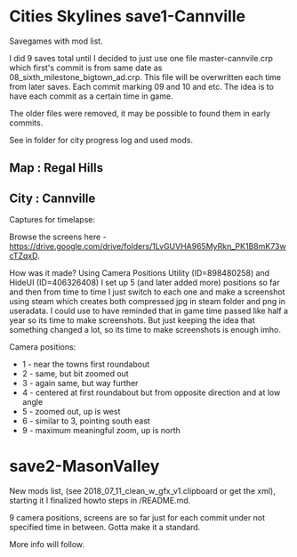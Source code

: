 # Cities Skylines save1-Cannville

Savegames with mod list.

I did 9 saves total until I decided to just use one file master-cannvile.crp which first's commit is from same date as 08_sixth_milestone_bigtown_ad.crp.
This file will be overwritten each time from later saves. Each commit marking 09 and 10 and etc.
The idea is to have each commit as a certain time in game.

The older files were removed, it may be possible to found them in early commits.

See in folder for city progress log and used mods.

## Map :  Regal Hills
## City : Cannville

Captures for timelapse:

Browse the screens here - https://drive.google.com/drive/folders/1LvGUVHA965MyRkn_PK1B8mK73wcTZqxD.

How was it made?
Using Camera Positions Utility (ID=898480258) and HideUI (ID=406326408)
I set up 5 (and later added more) positions so far and then from time to time I just switch to each one and make a screenshot using steam
which creates both compressed jpg in steam folder and png in useradata.
I could use to have reminded that in game time passed like half a year so its time to make screenshots.
But just keeping the idea that something changed a lot, so its time to make screenshots is enough imho.

Camera positions:

* 1 - near the towns first roundabout
* 2 - same, but bit zoomed out
* 3 - again same, but way further
* 4 - centered at first roundabout but from opposite direction and at low angle
* 5 - zoomed out, up is west
* 6 - similar to 3, pointing south east
* 9 - maximum meaningful zoom, up is north

# save2-MasonValley

New mods list, (see 2018_07_11_clean_w_gfx_v1.clipboard or get the xml), starting it I finalized howto steps in /README.md.

9 camera positions, screens are so far just for each commit under not specified time in between. Gotta make it a standard.

More info will follow.
